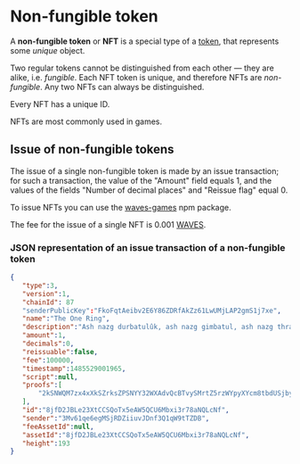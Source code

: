 # Non-fungible token

A **non-fungible token** or **NFT** is a special type of a [token](/blockchain/token.md), that represents some _unique_ object.

Two regular tokens cannot be distinguished from each other — they are alike, i.e. _fungible_. Each NFT token is unique, and therefore NFTs are _non-fungible_. Any two NFTs can always be distinguished.

Every NFT has a unique ID.

NFTs are most commonly used in games.

## Issue of non-fungible tokens

The issue of a single non-fungible token is made by an issue transaction; for such a transaction, the value of the "Amount" field equals 1, and the values of the fields "Number of decimal places" and "Reissue flag" equal 0.

To issue NFTs you can use the [waves-games](https://www.npmjs.com/package/@waves/waves-games) npm package.

The fee for the issue of a single NFT is 0.001 [WAVES](/blockchain/token/waves.md).

### JSON representation of an issue transaction of a non-fungible token

```json
{ 
   "type":3,
   "version":1,
   "chainId": 87
   "senderPublicKey":"FkoFqtAeibv2E6Y86ZDRfAkZz61LwUMjLAP2gmS1j7xe",
   "name":"The One Ring",
   "description":"Ash nazg durbatulûk, ash nazg gimbatul, ash nazg thrakatulûk, agh burzum-ishi krimpatul.",
   "amount":1,
   "decimals":0,
   "reissuable":false,
   "fee":100000,
   "timestamp":1485529001965,
   "script":null,
   "proofs":[ 
       "2kSNWQM7zx4xXkSZrksZPSNYY32WXAdvQcBTvySMrtZ5rzWYpyXYcm8tbdUSjbyBT2LtMfiyQnYXguxrMdLpWgCq"
   ],
   "id":"8jfD2JBLe23XtCCSQoTx5eAW5QCU6Mbxi3r78aNQLcNf",
   "sender":"3Mv61qe6egMSjRDZiiuvJDnf3Q1qW9tTZDB",
   "feeAssetId":null,
   "assetId":"8jfD2JBLe23XtCCSQoTx5eAW5QCU6Mbxi3r78aNQLcNf",
   "height":193
}
```
